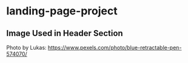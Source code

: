 # landing-page-project

## Image Used in Header Section
Photo by Lukas: https://www.pexels.com/photo/blue-retractable-pen-574070/